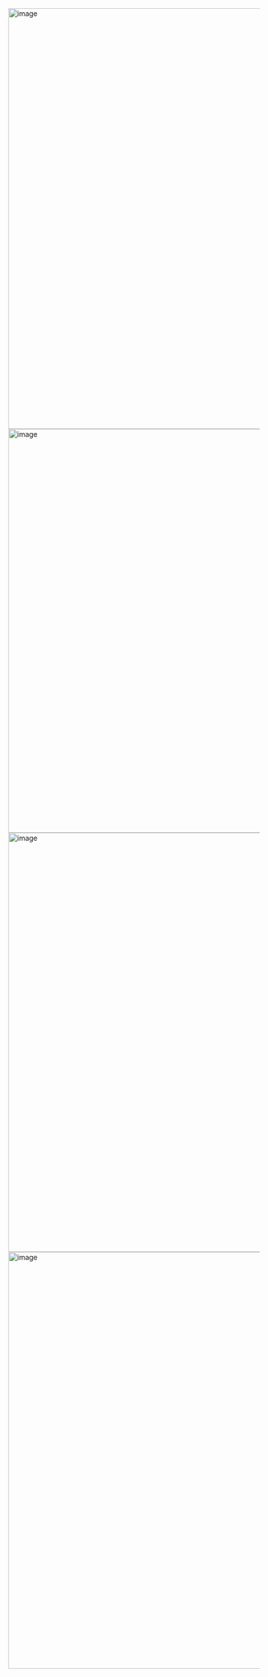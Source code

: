 <img width="1428" height="843" alt="image" src="https://github.com/user-attachments/assets/69f3b681-53c3-474e-bed6-1042f53c8ff8" />
<img width="1363" height="809" alt="image" src="https://github.com/user-attachments/assets/3492ff6f-5239-4738-bf19-07c388d030af" />
<img width="1383" height="840" alt="image" src="https://github.com/user-attachments/assets/6bb6ab04-5bdf-43f4-b1ec-a300d1ef090c" />
<img width="1425" height="835" alt="image" src="https://github.com/user-attachments/assets/9c159566-d709-4e8a-9800-4d7faac6ca31" />



